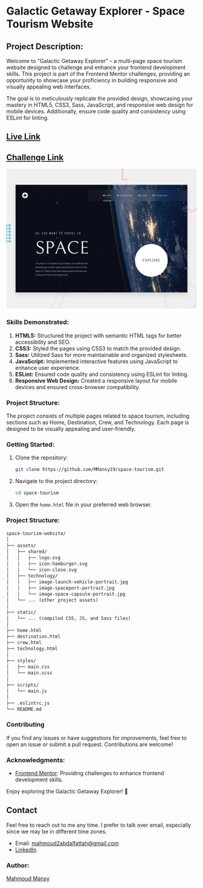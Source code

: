 # Galactic Getaway Explorer - Space Tourism Website

## Project Description:

Welcome to "Galactic Getaway Explorer" – a multi-page space tourism website designed to challenge and enhance your frontend development skills. This project is part of the Frontend Mentor challenges, providing an opportunity to showcase your proficiency in building responsive and visually appealing web interfaces.

The goal is to meticulously replicate the provided design, showcasing your mastery in HTML5, CSS3, Sass, JavaScript, and responsive web design for mobile devices. Additionally, ensure code quality and consistency using ESLint for linting.

## [Live Link](https://main--mansy-space-tourism.netlify.app/)

## [Challenge Link](https://www.frontendmentor.io/challenges/space-tourism-multipage-website-gRWj1URZ3)

![Design preview for the Space tourism website coding challenge](./preview.jpg)

### Skills Demonstrated:

1. **HTML5:** Structured the project with semantic HTML tags for better accessibility and SEO.
2. **CSS3:** Styled the pages using CSS3 to match the provided design.
3. **Sass:** Utilized Sass for more maintainable and organized stylesheets.
4. **JavaScript:** Implemented interactive features using JavaScript to enhance user experience.
5. **ESLint:** Ensured code quality and consistency using ESLint for linting.
6. **Responsive Web Design:** Created a responsive layout for mobile devices and ensured cross-browser compatibility.

### Project Structure:

The project consists of multiple pages related to space tourism, including sections such as Home, Destination, Crew, and Technology. Each page is designed to be visually appealing and user-friendly.

### Getting Started:

1. Clone the repository:

   ```bash
   git clone https://github.com/MMansy19/space-tourism.git
   ```

2. Navigate to the project directory:

   ```bash
   cd space-tourism
   ```

3. Open the `home.html` file in your preferred web browser.

### Project Structure:

```
space-tourism-website/
│
├── assets/
│   ├── shared/
│   │   ├── logo.svg
│   │   ├── icon-hamburger.svg
│   │   └── icon-close.svg
│   ├── technology/
│   │   ├── image-launch-vehicle-portrait.jpg
│   │   ├── image-spaceport-portrait.jpg
│   │   └── image-space-capsule-portrait.jpg
│   └── ... (other project assets)
│
├── static/
│   └── ... (compiled CSS, JS, and Sass files)
│
├── home.html
├── destination.html
├── crew.html
├── technology.html
│
├── styles/
│   ├── main.css
│   └── main.scss
│
├── scripts/
│   └── main.js
│
├── .eslintrc.js
└── README.md
```

### Contributing

If you find any issues or have suggestions for improvements, feel free to open an issue or submit a pull request. Contributions are welcome!

### Acknowledgments:

- [Frontend Mentor](https://www.frontendmentor.io/): Providing challenges to enhance frontend development skills.

Enjoy exploring the Galactic Getaway Explorer! 🚀

## Contact

Feel free to reach out to me any time. I prefer to talk over email, especially since we may be in different time zones.

- Email: [mahmoud2abdalfattah@gmail.com](mailto:mahmoud2abdalfattah@gmail.com)
- [LinkedIn](https://www.linkedin.com/in/mahmoud-mansy-a189a5232/)

### Author:

[Mahmoud Mansy](https://github.com/MMansy19)
